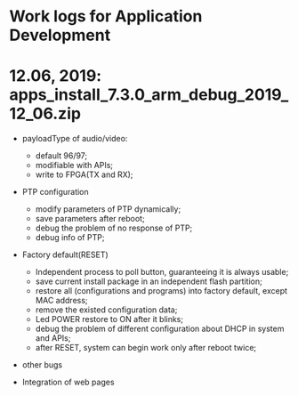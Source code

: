 # Work logs for Application Development


# 12.06, 2019: apps_install_7.3.0_arm_debug_2019_12_06.zip

* payloadType of audio/video: 
   * default 96/97;
   * modifiable with APIs;
   * write to FPGA(TX and RX);

* PTP configuration
   * modify parameters of PTP dynamically;
   * save parameters after reboot;
   * debug the problem of no response of PTP;
   * debug info of PTP;

* Factory default(RESET)
   * Independent process to poll button, guaranteeing it is always usable;
   * save current install package in an independent flash partition;
   * restore all (configurations and programs) into factory default, except MAC address;
   * remove the existed configuration data;
   * Led POWER restore to ON after it blinks;
   * debug the problem of different configuration about DHCP in system and APIs;
   * after RESET, system can begin work only after reboot twice;

* other bugs

* Integration of web pages
